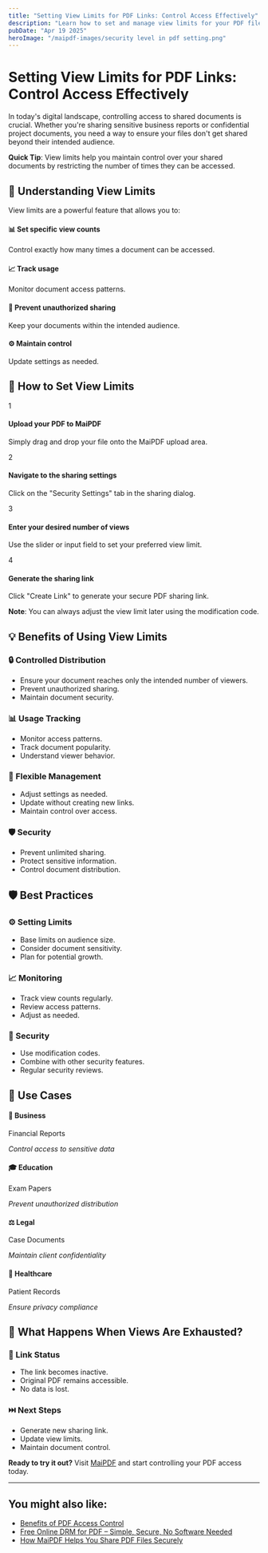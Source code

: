 ```yaml
---
title: "Setting View Limits for PDF Links: Control Access Effectively"
description: "Learn how to set and manage view limits for your PDF files to maintain control over document access."
pubDate: "Apr 19 2025"
heroImage: "/maipdf-images/security level in pdf setting.png"
---
```


# Setting View Limits for PDF Links: Control Access Effectively

<div class="intro-panel">
  <p>In today's digital landscape, controlling access to shared documents is crucial. Whether you're sharing sensitive business reports or confidential project documents, you need a way to ensure your files don't get shared beyond their intended audience.</p>
  <div class="tip-box">
    <p><strong>Quick Tip</strong>: View limits help you maintain control over your shared documents by restricting the number of times they can be accessed.</p>
  </div>
</div>

## 🎯 Understanding View Limits

<div class="feature-overview">
  <p>View limits are a powerful feature that allows you to:</p>
  <div class="features-grid">
    <div class="card">
      <h4>📊 Set specific view counts</h4>
      <p>Control exactly how many times a document can be accessed.</p>
    </div>
    <div class="card">
      <h4>📈 Track usage</h4>
      <p>Monitor document access patterns.</p>
    </div>
    <div class="card">
      <h4>🛑 Prevent unauthorized sharing</h4>
      <p>Keep your documents within the intended audience.</p>
    </div>
    <div class="card">
      <h4>⚙️ Maintain control</h4>
      <p>Update settings as needed.</p>
    </div>
  </div>
</div>

## 🔧 How to Set View Limits

<div class="steps-container">
  <div class="step">
    <div class="step-number">1</div>
    <div class="step-content">
      <h4>Upload your PDF to MaiPDF</h4>
      <p>Simply drag and drop your file onto the MaiPDF upload area.</p>
    </div>
  </div>
  <div class="step">
    <div class="step-number">2</div>
    <div class="step-content">
      <h4>Navigate to the sharing settings</h4>
      <p>Click on the "Security Settings" tab in the sharing dialog.</p>
    </div>
  </div>
  <div class="step">
    <div class="step-number">3</div>
    <div class="step-content">
      <h4>Enter your desired number of views</h4>
      <p>Use the slider or input field to set your preferred view limit.</p>
    </div>
  </div>
  <div class="step">
    <div class="step-number">4</div>
    <div class="step-content">
      <h4>Generate the sharing link</h4>
      <p>Click "Create Link" to generate your secure PDF sharing link.</p>
    </div>
  </div>
</div>

<div class="note-box">
  <p><strong>Note</strong>: You can always adjust the view limit later using the modification code.</p>
</div>

## 💡 Benefits of Using View Limits

<div class="benefits-grid">
  <div class="card">
    <h3>🔒 Controlled Distribution</h3>
    <ul>
      <li>Ensure your document reaches only the intended number of viewers.</li>
      <li>Prevent unauthorized sharing.</li>
      <li>Maintain document security.</li>
    </ul>
  </div>
  
  <div class="card">
    <h3>📊 Usage Tracking</h3>
    <ul>
      <li>Monitor access patterns.</li>
      <li>Track document popularity.</li>
      <li>Understand viewer behavior.</li>
    </ul>
  </div>
  
  <div class="card">
    <h3>🔄 Flexible Management</h3>
    <ul>
      <li>Adjust settings as needed.</li>
      <li>Update without creating new links.</li>
      <li>Maintain control over access.</li>
    </ul>
  </div>
  
  <div class="card">
    <h3>🛡️ Security</h3>
    <ul>
      <li>Prevent unlimited sharing.</li>
      <li>Protect sensitive information.</li>
      <li>Control document distribution.</li>
    </ul>
  </div>
</div>

## 🛡️ Best Practices

<div class="features-grid">
  <div class="card">
    <h3>⚙️ Setting Limits</h3>
    <ul>
      <li>Base limits on audience size.</li>
      <li>Consider document sensitivity.</li>
      <li>Plan for potential growth.</li>
    </ul>
  </div>
  
  <div class="card">
    <h3>📈 Monitoring</h3>
    <ul>
      <li>Track view counts regularly.</li>
      <li>Review access patterns.</li>
      <li>Adjust as needed.</li>
    </ul>
  </div>
  
  <div class="card">
    <h3>🔐 Security</h3>
    <ul>
      <li>Use modification codes.</li>
      <li>Combine with other security features.</li>
      <li>Regular security reviews.</li>
    </ul>
  </div>
</div>

## 🎯 Use Cases

<div class="card">
  <div class="features-grid">
    <div>
      <h4>🏢 Business</h4>
      <p>Financial Reports</p>
      <p><em>Control access to sensitive data</em></p>
    </div>
    <div>
      <h4>🎓 Education</h4>
      <p>Exam Papers</p>
      <p><em>Prevent unauthorized distribution</em></p>
    </div>
    <div>
      <h4>⚖️ Legal</h4>
      <p>Case Documents</p>
      <p><em>Maintain client confidentiality</em></p>
    </div>
    <div>
      <h4>🏥 Healthcare</h4>
      <p>Patient Records</p>
      <p><em>Ensure privacy compliance</em></p>
    </div>
  </div>
</div>

## 🔄 What Happens When Views Are Exhausted?

<div class="features-grid">
  <div class="card">
    <h3>🔗 Link Status</h3>
    <ul>
      <li>The link becomes inactive.</li>
      <li>Original PDF remains accessible.</li>
      <li>No data is lost.</li>
    </ul>
  </div>
  
  <div class="card">
    <h3>⏭️ Next Steps</h3>
    <ul>
      <li>Generate new sharing link.</li>
      <li>Update view limits.</li>
      <li>Maintain document control.</li>
    </ul>
  </div>
</div>

<div class="cta-container">
  <p><strong>Ready to try it out?</strong> Visit <a href="https://maipdf.com">MaiPDF</a> and start controlling your PDF access today.</p>
</div>

---

## You might also like:

- [Benefits of PDF Access Control](/blog/benefits-of-pdf-access-control/)
- [Free Online DRM for PDF – Simple, Secure, No Software Needed](/blog/free-online-drm-for-pdf/)
- [How MaiPDF Helps You Share PDF Files Securely](/blog/share-pdf-securely/)